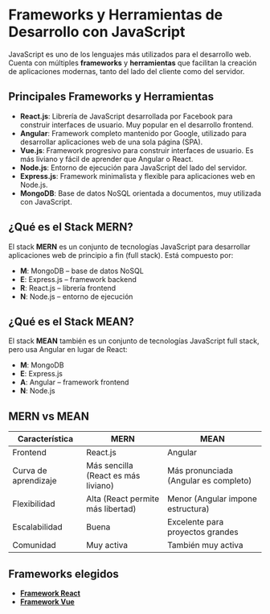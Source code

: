 # Frameworks y Herramientas de Desarrollo con JavaScript

JavaScript es uno de los lenguajes más utilizados para el desarrollo web. Cuenta con múltiples **frameworks** y **herramientas** que facilitan la creación de aplicaciones modernas, tanto del lado del cliente como del servidor.

## Principales Frameworks y Herramientas

- **React.js**: Librería de JavaScript desarrollada por Facebook para construir interfaces de usuario. Muy popular en el desarrollo frontend.
- **Angular**: Framework completo mantenido por Google, utilizado para desarrollar aplicaciones web de una sola página (SPA).
- **Vue.js**: Framework progresivo para construir interfaces de usuario. Es más liviano y fácil de aprender que Angular o React.
- **Node.js**: Entorno de ejecución para JavaScript del lado del servidor.
- **Express.js**: Framework minimalista y flexible para aplicaciones web en Node.js.
- **MongoDB**: Base de datos NoSQL orientada a documentos, muy utilizada con JavaScript.

## ¿Qué es el Stack MERN?

El stack **MERN** es un conjunto de tecnologías JavaScript para desarrollar aplicaciones web de principio a fin (full stack). Está compuesto por:

- **M**: MongoDB – base de datos NoSQL
- **E**: Express.js – framework backend
- **R**: React.js – librería frontend
- **N**: Node.js – entorno de ejecución

## ¿Qué es el Stack MEAN?

El stack **MEAN** también es un conjunto de tecnologías JavaScript full stack, pero usa Angular en lugar de React:

- **M**: MongoDB
- **E**: Express.js
- **A**: Angular – framework frontend
- **N**: Node.js

## MERN vs MEAN

| Característica        | MERN                             | MEAN                          |
|-----------------------|----------------------------------|-------------------------------|
| Frontend              | React.js                         | Angular                       |
| Curva de aprendizaje  | Más sencilla (React es más liviano) | Más pronunciada (Angular es completo) |
| Flexibilidad          | Alta (React permite más libertad) | Menor (Angular impone estructura) |
| Escalabilidad         | Buena                            | Excelente para proyectos grandes |
| Comunidad             | Muy activa                       | También muy activa            |

## Frameworks elegidos
- **[Framework React](FrameworkReact.md)** 
- **[Framework Vue](FrameworkVue.md)**